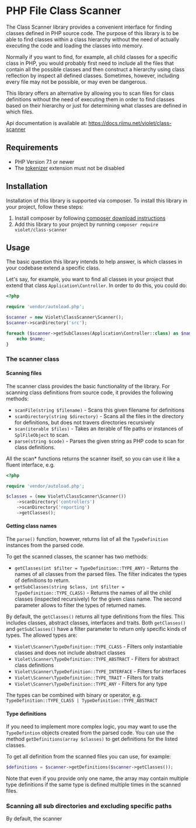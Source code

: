 # PHP File Class Scanner

The Class Scanner library provides a convenient interface for finding classes
defined in PHP source code. The purpose of this library is to be able to find
classes within a class hierarchy without the need of actually executing the code
and loading the classes into memory.

Normally if you want to find, for example, all child classes for a specific
class in PHP, you would probably first need to include all the files that
contain all the possible classes and then construct a hierarchy using class
reflection by inspect all defined classes. Sometimes, however, including every
file may not be possible, or may even be dangerous.

This library offers an alternative by allowing you to scan files for class
definitions without the need of executing them in order to find classes based on
their hierarchy or just for determining what classes are defined in which files.

Api documentation is available at: https://docs.riimu.net/violet/class-scanner

## Requirements

  * PHP Version 7.1 or newer
  * The [tokenizer][tokenizer] extension must not be disabled

## Installation

Installation of this library is supported via composer. To install this library
in your project, follow these steps:

  1. Install composer by following [composer download instructions][composer]
  2. Add this library to your project by running `composer require violet/class-scanner`
  
## Usage

The basic question this library intends to help answer, is which classes in your
codebase extend a specific class.

Let's say, for example, you want to find all classes in your project that extend
that class `Application\Controller`. In order to do this, you could do:

```php
<?php

require 'vendor/autoload.php';

$scanner = new Violet\ClassScanner\Scanner();
$scanner->scanDirectory('src');

foreach ($scanner->getSubClasses(Application\Controller::class) as $name) {
    echo $name;
}
```

### The scanner class

#### Scanning files

The scanner class provides the basic functionality of the library. For scanning
class definitions from source code, it provides the following methods:

  * `scanFile(string $filename)` - Scans this given filename for definitions
  * `scanDirectory(string $directory)` - Scans all the files in the directory
    for definitions, but does not travers directories recursively
  * `scan(iterable $files)` - Takes an iterable of file paths or instances of
    `SplFileObject` to scan.
  * `parse(string $code)` - Parses the given string as PHP code to scan for
    class definitions.
    
All the scan* functions returns the scanner itself, so you can use it like a
fluent interface, e.g.

```php
<?php

require 'vendor/autoload.php';

$classes = (new Violet\ClassScanner\Scanner())
    ->scanDirectory('controllers')
    ->scanDirectory('reporting')
    ->getClasses();
```

#### Getting class names

The `parse()` function, however, returns list of all the `TypeDefinition`
instances from the parsed code.

To get the scanned classes, the scanner has two methods:

  * `getClasses(int $filter = TypeDefinition::TYPE_ANY)` - Returns the names
    of all classes from the parsed files. The filter indicates the types of
    definitions to return.
  * `getSubClasses(string $class, int $filter = TypeDefinition::TYPE_CLASS)` -
    Returns the names of all the child classes (inspected recursively) for the
    given class name. The second parameter allows to filter the types of
    returned names.
    
By default, the `getClasses()` returns all type definitions from the files. This
includes classes, abstract classes, interfaces and traits. Both `getClasses()`
and `getSubClasses()` have a filter parameter to return only specific kinds of
types. The allowed types are:

  * `Violet\Scanner\TypeDefinition::TYPE_CLASS` - Filters only instantiable
    classes and does not include abstract classes
  * `Violet\Scanner\TypeDefinition::TYPE_ABSTRACT` - Filters for abstract class
    definitions
  * `Violet\Scanner\TypeDefinition::TYPE_INTERFACE` - Filters for interfaces
  * `Violet\Scanner\TypeDefinition::TYPE_TRAIT` - Filters for traits
  * `Violet\Scanner\TypeDefinition::TYPE_ANY` - Filters for any type
  
The types can be combined with binary or operator, e.g.
`TypeDefinition::TYPE_CLASS | TypeDefinition::TYPE_ABSTRACT`

#### Type definitions

If you need to implement more complex logic, you may want to use the
`TypeDefintion` objects created from the parsed code. You can use the method
`getDefinitions(array $classes)` to get definitions for the listed classes.

To get all definition from the scanned files you can use, for example:

```php
$definitions = $scanner->getDefinitions($scanner->getClasses());
```

Note that even if you provide only one name, the array may contain multiple
type definitions if the same type is defined multiple times in the scanned
files.

### Scanning all sub directories and excluding specific paths

By default, the scanner 
  
[tokenizer]: https://www.php.net/manual/en/tokenizer.installation.php
[composer]: https://getcomposer.org/download/
